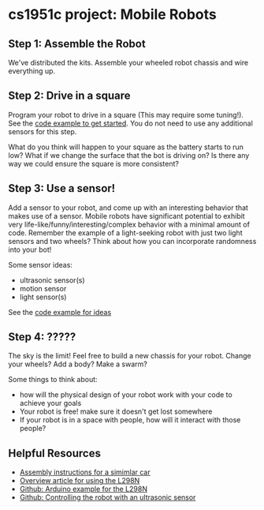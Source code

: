 # cs1951c project: Mobile Robots

## Step 1: Assemble the Robot

We've distributed the kits. Assemble your wheeled robot chassis and wire everything up.

## Step 2: Drive in a square

Program your robot to drive in a square (This may require some tuning!). See the [code example to get started](https://github.com/IzzyBrand/cs1951c_demos/tree/master/L298NExample). You do not need to use any additional sensors for this step. 

What do you think will happen to your square as the battery starts to run low? What if we change the surface that the bot is driving on? Is there any way we could ensure the square is more consistent?

## Step 3: Use a sensor!

Add a sensor to your robot, and come up with an interesting behavior that makes use of a sensor. Mobile robots have significant potential to exhibit very life-like/funny/interesting/complex behavior with a minimal amount of code. Remember the example of a light-seeking robot with just two light sensors and two wheels? Think about how you can incorporate randomness into your bot!

Some sensor ideas:

 * ultrasonic sensor(s)
 * motion sensor
 * light sensor(s)

See the [code example for ideas](https://github.com/IzzyBrand/cs1951c_demos/tree/master/L298NWheeledRobotExample)

## Step 4: ?????

The sky is the limit! Feel free to build a new chassis for your robot. Change your wheels? Add a body? Make a swarm?

Some things to think about:

 * how will the physical design of your robot work with your code to achieve your goals
 * Your robot is free! make sure it doesn't get lost somewhere
 * If your robot is in a space with people, how will it interact with those people?

## Helpful Resources

 * [Assembly instructions for a simimlar car](https://www.instructables.com/id/Smart-Robot-Car/)
 * [Overview article for using the L298N](https://howtomechatronics.com/tutorials/arduino/arduino-dc-motor-control-tutorial-l298n-pwm-h-bridge/)
 * [Github: Arduino example for the L298N](https://github.com/IzzyBrand/cs1951c_demos/tree/master/L298NExample)
 * [Github: Controlling the robot with an ultrasonic sensor](https://github.com/IzzyBrand/cs1951c_demos/tree/master/L298NWheeledRobotExample)

